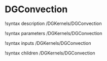<!-- MOOSE Documentation Stub: Remove this when content is added. -->

# DGConvection

!syntax description /DGKernels/DGConvection

!syntax parameters /DGKernels/DGConvection

!syntax inputs /DGKernels/DGConvection

!syntax children /DGKernels/DGConvection
